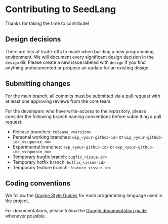 # Contributing to SeedLang

Thanks for taking the time to contribute!

## Design decisions

There are lots of trade-offs to made when building a new programming
environment. We will document every significant design decision in the `design`
dir. Please create a new issue labeled with `design` if you find anything
undocumented or propose an update for an existing design.

## Submitting changes

For the main branch, all commits must be submitted via a pull request with at
least one approving reviews from the core team.

For the developers who have write-access to the repository, please consider the
following branch naming conventions before submitting a pull request:

 * Release branches: `release_<version>`
 * Personal working branches: `wip_<your-github-id>` or `wip_<your-github-id>_<sequence_no>`
 * Experimental branches: `exp_<your-github-id>` or `exp_<your-github-id>_<sequence_no>`
 * Temporary bugfix branch: `bugfix_<issue-id>`
 * Temporary hotfix branch: `hotfix_<issue-id>`
 * Temporary feature branch: `feature_<issue-id>`

## Coding conventions

We follow the [Google Style Guides](https://google.github.io/styleguide/) for
each programming language used in the project.

For documentations, please follow the [Google documentation
guide](https://google.github.io/styleguide/docguide/) whenever possible.

